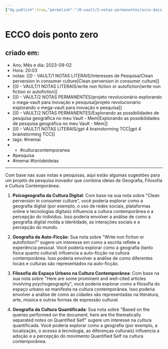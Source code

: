 ```yaml
---
{"dg-publish":true,"permalink":"/0-vault/2-notas-permanentes/ecco-dois-ponto-zero/","tags":["permanente","memai","culturacontemporanea","pesquisa","toródeideias"],"dgHomeLink":true,"dgShowLocalGraph":true,"dgShowFileTree":true,"dgEnableSearch":true}
---
```


# ECCO dois ponto zero

## criado em: 
-  Ano, Mês e dia: 2023-09-02
- Hora: 20:03
- notas: [[0 - VAULT/1 NOTAS LITERAIS/Interesses de Pesquisa/Clean perversion in consumer culture\|Clean perversion in consumer culture]]
- [[0 - VAULT/1 NOTAS LITERAIS/write non fiction or autofiction\|write non fiction or autofiction]]
- [[0 - VAULT/2 NOTAS PERMANENTES/projeto revolucionário explorando o mega-vault para inovação e pesquisa\|projeto revolucionário explorando o mega-vault para inovação e pesquisa]]
- [[0 - VAULT/2 NOTAS PERMANENTES/Explorando as possibilidades de pesquisa geográfica no meu Vault - Mem\|Explorando as possibilidades de pesquisa geográfica no meu Vault - Mem]]
- [[0 - VAULT/1 NOTAS LITERAIS/gpt 4 brainstorming TCC\|gpt 4 brainstorming TCC]]
- tags: #memai 
- - #culturacontemporanea
- #pesquisa
- #memai #toródeideias 
---
Com base nas suas notas e pesquisas, aqui estão algumas sugestões para um projeto de pesquisa inovador que combina ideias de Geografia, Filosofia e Cultura Contemporânea:

1.  **Psicogeografia da Cultura Digital**: Com base na sua nota sobre "Clean perversion in consumer culture", você poderia explorar como a geografia digital (por exemplo, o uso de redes sociais, plataformas online e tecnologias digitais) influencia a cultura contemporânea e a percepção do indivíduo. Isso poderia envolver a análise de como a geografia digital molda a identidade, as interações sociais e a percepção do mundo.

2.  **Geografia da Auto-Ficção**: Sua nota sobre "Write non fiction or autofiction?" sugere um interesse em como a escrita reflete a experiência pessoal. Você poderia explorar como a geografia (tanto física quanto cultural) influencia a auto-ficção na cultura contemporânea. Isso poderia envolver a análise de como diferentes locais e culturas são representados na auto-ficção.

3.  **Filosofia do Espaço Urbano na Cultura Contemporânea**: Com base na sua nota sobre "Here are some prominent and well-cited articles involving psychogeography", você poderia explorar como a filosofia do espaço urbano se manifesta na cultura contemporânea. Isso poderia envolver a análise de como as cidades são representadas na literatura, arte, música e outras formas de expressão cultural.

4.  **Geografia da Cultura Quantificada**: Sua nota sobre "Based on the queries performed on the document, here are the thematically separated notes on Quantified Self" sugere um interesse na cultura quantificada. Você poderia explorar como a geografia (por exemplo, a localização, o acesso à tecnologia, as diferenças culturais) influencia a adoção e a percepção do movimento Quantified Self na cultura contemporânea.

